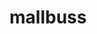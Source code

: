 # mallbuss

  <!--Practice domain modeling by planning out an app w that allows users to choose their favorite between two goats
  Let students participate by suggesting the steps needed to make the app run
  Continue until students have provided enough detail that they feel confident they could build the app themselves
  App Flow:
  - Welcome and instructions
  - Randomly put 2 goats on the screen
    - Random number generator
    - a function to display goats
  - A user clicks on a goat
    - event listener needs to be on the image to fire the event handler
    - the event handler fires
      - ? check if total clicks is 10 ?
        - stop letting the user click
        - display the clicks
      -? If not ?
        - track which goat was clicked on
        - update click images count of how many times it has been clicked on
        - update both images count of times shown
        - Randomly Pick 2 goats, run the same code that put them on the screen to begin with
  HTML
    - have a left and right image container in the html
    - Give them id's so we can select them
    - let the user know what they are supposed to do
      - instructions
  More javascript details
  We need Objects with all the image properties
  const Image = function ()
  {
    name : 'cool goat',
    clicks: 0,
    times shown: 0,
    url : 'cool-goat.jpg'
  }
  We need an Array to hold all image Objects
  function to randomly pick an image{
    Prevent last picked goats from being picked
      - STRETCH pick all goats evenly as possible
    Math.floor  Math.random() * array.length()
    make sure left and right image are unique
  }
  click on an image, targeted by id
  add event listener('click', function(){
    keep track of the image that is clicked
    prevent all currently displayed images from being re clicked {
    }
  })
  function to display all the clicks at the end () {
    generate a table or list
    populate the data - adds to the inner html of an existing element (table or list)
    divide object's times clicked by total shown
  }

